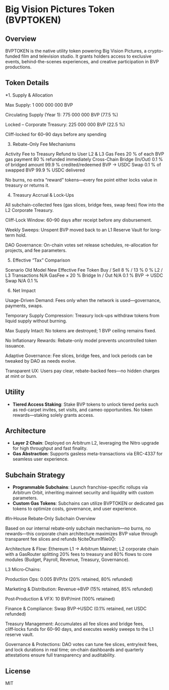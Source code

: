 # Big Vision Pictures Token (BVPTOKEN)

## Overview

BVPTOKEN is the native utility token powering Big Vision Pictures, a crypto-funded film and television studio. It grants holders access to exclusive events, behind-the-scenes experiences, and creative participation in BVP productions.

## Token Details

*1. Supply & Allocation

Max Supply: 1 000 000 000 BVP

Circulating Supply (Year 1): 775 000 000 BVP (77.5 %)

Locked – Corporate Treasury: 225 000 000 BVP (22.5 %)

Cliff-locked for 60–90 days before any spending

3. Rebate-Only Fee Mechanisms

Activity	Fee to Treasury	Refund to User
L2 & L3 Gas Fees	20 % of each BVP gas payment	80 % refunded immediately
Cross-Chain Bridge (In/Out)	0.1 % of bridged amount	99.9 % credited/redeemed
BVP → USDC Swap	0.1 % of swapped BVP	99.9 % USDC delivered

No burns, no extra “reward” tokens—every fee point either locks value in treasury or returns it.

4. Treasury Accrual & Lock-Ups

All subchain-collected fees (gas slices, bridge fees, swap fees) flow into the L2 Corporate Treasury.

Cliff-Lock Window: 60–90 days after receipt before any disbursement.

Weekly Sweeps: Unspent BVP moved back to an L1 Reserve Vault for long-term hold.

DAO Governance: On-chain votes set release schedules, re-allocation for projects, and fee parameters.

5. Effective “Tax” Comparison

Scenario	Old Model	New Effective Fee
Token Buy / Sell	8 % / 13 %	0 %
L2 / L3 Transactions	N/A	GasFee × 20 %
Bridge In / Out	N/A	0.1 %
BVP → USDC Swap	N/A	0.1 %

6. Net Impact

Usage-Driven Demand: Fees only when the network is used—governance, payments, swaps.

Temporary Supply Compression: Treasury lock-ups withdraw tokens from liquid supply without burning.

Max Supply Intact: No tokens are destroyed; 1 BVP ceiling remains fixed.

No Inflationary Rewards: Rebate-only model prevents uncontrolled token issuance.

Adaptive Governance: Fee slices, bridge fees, and lock periods can be tweaked by DAO as needs evolve.

Transparent UX: Users pay clear, rebate-backed fees—no hidden charges at mint or burn.


## Utility

* **Tiered Access Staking**: Stake BVP tokens to unlock tiered perks such as red-carpet invites, set visits, and cameo opportunities. No token rewards—staking solely grants access.

## Architecture

* **Layer 2 Chain**: Deployed on Arbitrum L2, leveraging the Nitro upgrade for high throughput and fast finality.
* **Gas Abstraction**: Supports gasless meta-transactions via ERC-4337 for seamless user experience.

## Subchain Strategy

* **Programmable Subchains**: Launch franchise-specific rollups via Arbitrum Orbit, inheriting mainnet security and liquidity with custom parameters.
* **Custom Gas Tokens**: Subchains can utilize BVPTOKEN or dedicated gas tokens to optimize costs, governance, and user experience.

#In‑House Rebate‑Only Subchain Overview

Based on our internal rebate‑only subchain mechanism—no burns, no rewards—this corporate chain architecture maximizes BVP value through transparent fee slices and refunds citeturn1file0:

Architecture & Flow: Ethereum L1 → Arbitrum Mainnet; L2 corporate chain with a GasRouter splitting 20% fees to treasury and 80% flows to core modules (Budget, Payroll, Revenue, Treasury, Governance).

L3 Micro‑Chains:

Production Ops: 0.005 BVP/tx (20% retained, 80% refunded)

Marketing & Distribution: Revenue→BVP (15% retained, 85% refunded)

Post‑Production & VFX: 10 BVP/mint (100% retained)

Finance & Compliance: Swap BVP→USDC (0.1% retained, net USDC refunded)

Treasury Management: Accumulates all fee slices and bridge fees, cliff‑locks funds for 60–90 days, and executes weekly sweeps to the L1 reserve vault.

Governance & Protections: DAO votes can tune fee slices, entry/exit fees, and lock durations in real time; on‑chain dashboards and quarterly attestations ensure full transparency and auditability.
## License

MIT
